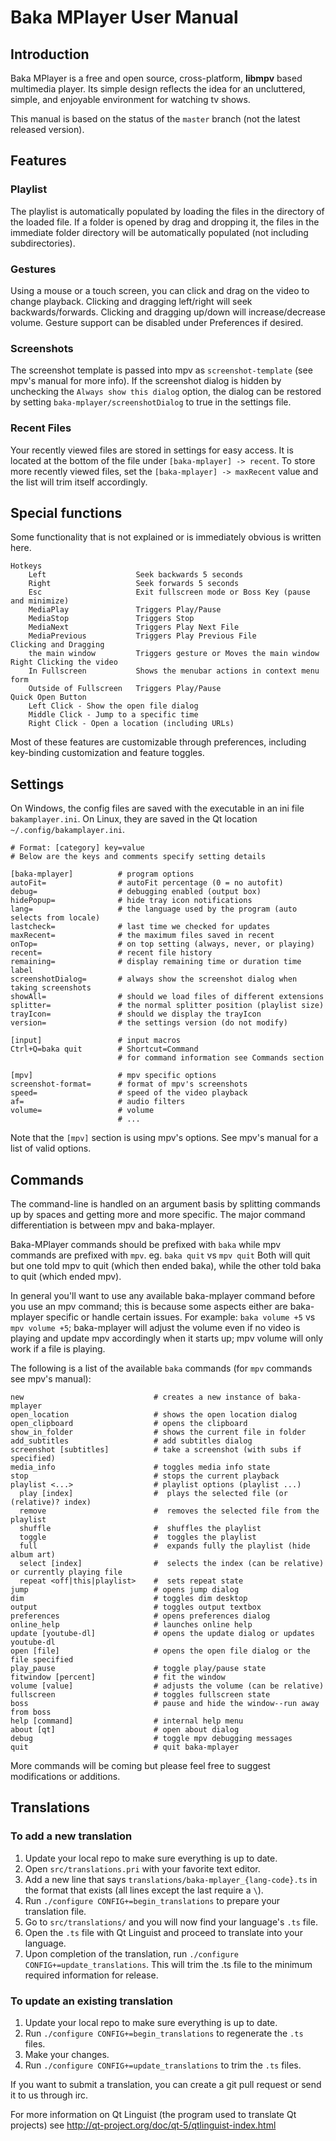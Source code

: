 ﻿# Baka MPlayer User Manual

## Introduction

Baka MPlayer is a free and open source, cross-platform, **libmpv** based multimedia player.
Its simple design reflects the idea for an uncluttered, simple, and enjoyable environment for watching tv shows.

This manual is based on the status of the `master` branch (not the latest released version).


## Features

### Playlist

The playlist is automatically populated by loading the files in the directory of the loaded file. If a folder is opened by drag and dropping it, the files in the immediate folder directory will be automatically populated (not including subdirectories).

### Gestures

Using a mouse or a touch screen, you can click and drag on the video to change playback.
Clicking and dragging left/right will seek backwards/forwards.
Clicking and dragging up/down will increase/decrease volume.
Gesture support can be disabled under Preferences if desired.

### Screenshots

The screenshot template is passed into mpv as `screenshot-template` (see mpv's manual for more info). If the screenshot dialog is hidden by unchecking the `Always show this dialog` option, the dialog can be restored by setting `baka-mplayer/screenshotDialog` to true in the settings file.

### Recent Files

Your recently viewed files are stored in settings for easy access. It is located at the bottom of the file under `[baka-mplayer] -> recent`. To store more recently viewed files, set the `[baka-mplayer] -> maxRecent` value and the list will trim itself accordingly.


## Special functions

Some functionality that is not explained or is immediately obvious is written here.

	Hotkeys
		Left                    Seek backwards 5 seconds
		Right                   Seek forwards 5 seconds
		Esc                     Exit fullscreen mode or Boss Key (pause and minimize)
		MediaPlay               Triggers Play/Pause
		MediaStop               Triggers Stop
		MediaNext               Triggers Play Next File
		MediaPrevious           Triggers Play Previous File
	Clicking and Dragging
		the main window         Triggers gesture or Moves the main window
	Right Clicking the video
		In Fullscreen           Shows the menubar actions in context menu form
		Outside of Fullscreen   Triggers Play/Pause
	Quick Open Button
		Left Click - Show the open file dialog
		Middle Click - Jump to a specific time
		Right Click - Open a location (including URLs)

Most of these features are customizable through preferences, including key-binding customization and feature toggles.


## Settings

On Windows, the config files are saved with the executable in an ini file `bakamplayer.ini`.
On Linux, they are saved in the Qt location `~/.config/bakamplayer.ini`.

	# Format: [category] key=value
	# Below are the keys and comments specify setting details
	
	[baka-mplayer]          # program options
	autoFit=                # autoFit percentage (0 = no autofit)
	debug=                  # debugging enabled (output box)
	hidePopup=              # hide tray icon notifications
	lang=                   # the language used by the program (auto selects from locale)
	lastcheck=              # last time we checked for updates
	maxRecent=              # the maximum files saved in recent
	onTop=                  # on top setting (always, never, or playing)
	recent=                 # recent file history
	remaining=              # display remaining time or duration time label
	screenshotDialog=       # always show the screenshot dialog when taking screenshots
	showAll=                # should we load files of different extensions
	splitter=               # the normal splitter position (playlist size)
	trayIcon=               # should we display the trayIcon
	version=                # the settings version (do not modify)
	
	[input]                 # input macros
	Ctrl+Q=baka quit        # Shortcut=Command
	                        # for command information see Commands section

	[mpv]                   # mpv specific options
	screenshot-format=      # format of mpv's screenshots
	speed=                  # speed of the video playback
	af=                     # audio filters
	volume=                 # volume
	                        # ...

Note that the `[mpv]` section is using mpv's options. See mpv's manual for a list of valid options.


## Commands

The command-line is handled on an argument basis by splitting commands up by spaces and getting more and more specific. The major command differentiation is between mpv and baka-mplayer.

Baka-MPlayer commands should be prefixed with `baka` while mpv commands are prefixed with `mpv`. eg. `baka quit` vs `mpv quit`  Both will quit but one told mpv to quit (which then ended baka), while the other told baka to quit (which ended mpv).

In general you'll want to use any available baka-mplayer command before you use an mpv command; this is because some aspects either are baka-mplayer specific or handle certain issues. For example: `baka volume +5` vs `mpv volume +5`; baka-mplayer will adjust the volume even if no video is playing and update mpv accordingly when it starts up; mpv volume will only work if a file is playing.

The following is a list of the available `baka` commands (for `mpv` commands see mpv's manual):

	new                             # creates a new instance of baka-mplayer
	open_location                   # shows the open location dialog
	open_clipboard                  # opens the clipboard
	show_in_folder                  # shows the current file in folder
	add_subtitles                   # add subtitles dialog
	screenshot [subtitles]          # take a screenshot (with subs if specified)
	media_info                      # toggles media info state
	stop                            # stops the current playback
	playlist <...>                  # playlist options (playlist ...)
	  play [index]                  #  plays the selected file (or (relative)? index)
	  remove                        #  removes the selected file from the playlist
	  shuffle                       #  shuffles the playlist
	  toggle                        #  toggles the playlist
	  full                          #  expands fully the playlist (hide album art)
	  select [index]                #  selects the index (can be relative) or currently playing file
	  repeat <off|this|playlist>    #  sets repeat state
	jump                            # opens jump dialog
	dim                             # toggles dim desktop
	output                          # toggles output textbox
	preferences                     # opens preferences dialog
	online_help                     # launches online help
	update [youtube-dl]             # opens the update dialog or updates youtube-dl
	open [file]                     # opens the open file dialog or the file specified
	play_pause                      # toggle play/pause state
	fitwindow [percent]             # fit the window
	volume [value]                  # adjusts the volume (can be relative)
	fullscreen                      # toggles fullscreen state
	boss                            # pause and hide the window--run away from boss
	help [command]                  # internal help menu
	about [qt]                      # open about dialog
	debug                           # toggle mpv debugging messages
	quit                            # quit baka-mplayer

More commands will be coming but please feel free to suggest modifications or additions.

## Translations

### To add a new translation

1. Update your local repo to make sure everything is up to date.
2. Open `src/translations.pri` with your favorite text editor.
3. Add a new line that says `translations/baka-mplayer_{lang-code}.ts` in the format that exists (all lines except the last require a `\`).
4. Run `./configure CONFIG+=begin_translations` to prepare your translation file.
5. Go to `src/translations/` and you will now find your language's `.ts` file.
6. Open the `.ts` file with Qt Linguist and proceed to translate into your language.
7. Upon completion of the translation, run `./configure CONFIG+=update_translations`. This will trim the .ts file to the minimum required information for release.

### To update an existing translation

1. Update your local repo to make sure everything is up to date.
2. Run `./configure CONFIG+=begin_translations` to regenerate the `.ts` files.
3. Make your changes.
4. Run `./configure CONFIG+=update_translations` to trim the `.ts` files.

If you want to submit a translation, you can create a git pull request or send it to us through irc.

For more information on Qt Linguist (the program used to translate Qt projects) see http://qt-project.org/doc/qt-5/qtlinguist-index.html
